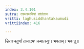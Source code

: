 ```yaml
---
index: 3.4.101
sutra: तस्थस्थमिपां तांतंतामः
vritti: laghusiddhantakaumudi
vrittiindex: 416

---
```

ङितश्चतुर्णां तामादयः क्रमात्स्युः। भवताम्। भवन्तु॥